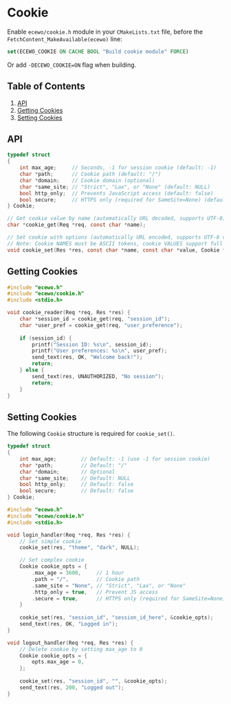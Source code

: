 # Cookie

Enable `ecewo/cookie.h` module in your `CMakeLists.txt` file, before the `FetchContent_MakeAvailable(ecewo)` line:

```cmake
set(ECEWO_COOKIE ON CACHE BOOL "Build cookie module" FORCE)
```

Or add `-DECEWO_COOKIE=ON` flag when building.

## Table of Contents

1. [API](#api)
2. [Getting Cookies](#getting-cookies)
3. [Setting Cookies](#setting-cookies)

## API

```c
typedef struct
{
    int max_age;     // Seconds, -1 for session cookie (default: -1)
    char *path;      // Cookie path (default: "/")
    char *domain;    // Cookie domain (optional)
    char *same_site; // "Strict", "Lax", or "None" (default: NULL)
    bool http_only;  // Prevents JavaScript access (default: false)
    bool secure;     // HTTPS only (required for SameSite=None) (default: false)
} Cookie;

// Get cookie value by name (automatically URL decoded, supports UTF-8)
char *cookie_get(Req *req, const char *name);

// Set cookie with options (automatically URL encoded, supports UTF-8 values)
// Note: Cookie NAMES must be ASCII tokens, cookie VALUES support full UTF-8
void cookie_set(Res *res, const char *name, const char *value, Cookie *options);
```

## Getting Cookies

```c
#include "ecewo.h"
#include "ecewo/cookie.h"
#include <stdio.h>

void cookie_reader(Req *req, Res *res) {
    char *session_id = cookie_get(req, "session_id");
    char *user_pref = cookie_get(req, "user_preference");
    
    if (session_id) {
        printf("Session ID: %s\n", session_id);
        printf("User preferences: %s\n", user_pref);
        send_text(res, OK, "Welcome back!");
        return;
    } else {
        send_text(res, UNAUTHORIZED, "No session");
        return;
    }
}
```

## Setting Cookies

The following `Cookie` structure is required for `cookie_set()`.

```c
typedef struct
{
    int max_age;        // Default: -1 (use -1 for session cookie)
    char *path;         // Default: "/"
    char *domain;       // Optional
    char *same_site;    // Default: NULL
    bool http_only;     // Default: false
    bool secure;        // Default: false
} Cookie;
```

```c
#include "ecewo.h"
#include "ecewo/cookie.h"
#include <stdio.h>

void login_handler(Req *req, Res *res) {
    // Set simple cookie
    cookie_set(res, "theme", "dark", NULL);

    // Set complex cookie
    Cookie cookie_opts = {
        .max_age = 3600,     // 1 hour
        .path = "/",         // Cookie path
        .same_site = "None", // "Strict", "Lax", or "None"
        .http_only = true,   // Prevent JS access
        .secure = true,      // HTTPS only (required for SameSite=None)
    }
    
    cookie_set(res, "session_id", "session_id_here", &cookie_opts);
    send_text(res, OK, "Logged in");
}

void logout_handler(Req *req, Res *res) {
    // Delete cookie by setting max_age to 0
    Cookie cookie_opts = {
        opts.max_age = 0,
    };
    
    cookie_set(res, "session_id", "", &cookie_opts);
    send_text(res, 200, "Logged out");
}
```
